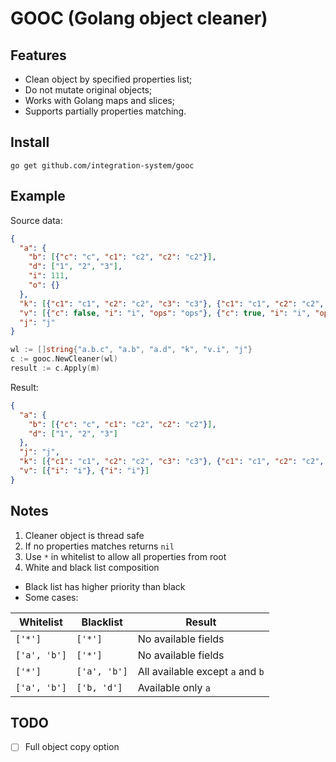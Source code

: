 # GOOC (Golang object cleaner)

## Features
* Clean object by specified properties list;
* Do not mutate original objects;
* Works with Golang maps and slices;
* Supports partially properties matching.

## Install

```
go get github.com/integration-system/gooc
```

## Example

Source data:
```json
{
  "a": {
    "b": [{"c": "c", "c1": "c2", "c2": "c2"}],
    "d": ["1", "2", "3"],
    "i": 111,
    "o": {}
  },
  "k": [{"c1": "c1", "c2": "c2", "c3": "c3"}, {"c1": "c1", "c2": "c2", "c3": "c3"}],
  "v": [{"c": false, "i": "i", "ops": "ops"}, {"c": true, "i": "i", "ops": "ops"}],
  "j": "j"
}
```
```go
wl := []string{"a.b.c", "a.b", "a.d", "k", "v.i", "j"}
c := gooc.NewCleaner(wl)
result := c.Apply(m)
```
Result:
```json
{
  "a": {
    "b": [{"c": "c", "c1": "c2", "c2": "c2"}],
    "d": ["1", "2", "3"]
  },
  "j": "j",
  "k": [{"c1": "c1", "c2": "c2", "c3": "c3"}, {"c1": "c1", "c2": "c2", "c3": "c3"}],
  "v": [{"i": "i"}, {"i": "i"}]
}
```
## Notes
1) Cleaner object is thread safe
2) If no properties matches returns `nil`
3) Use `*` in whitelist to allow all properties from root
4) White and black list composition
* Black list has higher priority than black
* Some cases:

| Whitelist    | Blacklist    | Result                           |
|--------------|--------------|----------------------------------|
| `['*']`      | `['*']`      | No available fields              |
| `['a', 'b']` | `['*']`      | No available fields              |
| `['*']`      | `['a', 'b']` | All available except `a` and `b` |
| `['a', 'b']` | `['b, 'd']`  | Available only `a`               |



## TODO
* [ ] Full object copy option
